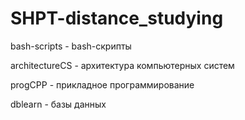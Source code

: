 # SHPT-distance_studying

bash-scripts - bash-скрипты 

architectureCS - архитектура компьютерных систем

progCPP - прикладное программирование

dblearn - базы данных 
